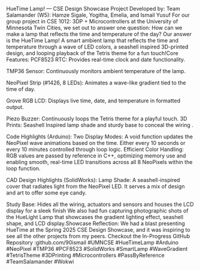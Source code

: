 HueTime Lamp! — CSE Design Showcase Project
Developed by: Team Salamander (W5): 
Hamze Sigale, Yogitha, Emelia, and Ismail Yusuf
For our group project in CSE 1012: 3DP + Microcontrollers at the University of Minnesota Twin Cities, we set out to answer one question:
How can we make a lamp that reflects the time and temperature of the day?
Our answer is the HueTime Lamp! A smart ambient lamp that reflects the time and temperature through a wave of LED colors, a seashell inspired 3D-printed design, and looping playback of the Tetris theme for a fun touch!Core Features:
PCF8523 RTC: Provides real-time clock and date functionality.


TMP36 Sensor: Continuously monitors ambient temperature of the lamp.


NeoPixel Strip (#1426, 8 LEDs): Animates a wave-like gradient tied to the time of day.


Grove RGB LCD: Displays live time, date, and temperature in formatted output.


Piezo Buzzer: Continuously loops the Tetris theme for a playful touch.
3D Prints: Seashell Inspired lamp shade and sturdy base to conceal the wiring .

Code Highlights (Arduino):
Two Display Modes: A void function updates the NeoPixel wave animations based on the time. Either every 10 seconds or every 10 minutes controlled through loop logic.
Efficient Color Handling: RGB values are passed by reference in C++, optimizing memory use and enabling smooth, real-time LED transitions across all 8 NeoPixels within the loop function.

CAD Design Highlights (SolidWorks):
Lamp Shade: A seashell-inspired cover that radiates light from the NeoPixel LED. It serves a mix of design and art to offer some eye candy.


Study Base: Hides all the wiring, actuators and sensors and houses the LCD display for a sleek finish
We also had fun capturing photographic shots of the HueLight Lamp that showcases the gradient lighting effect, seashell shape, and LCD display.Showcase Reflection:
We had a blast presenting HueTime at the Spring 2025 CSE Design Showcase, and it was inspiring to see all the other projects from my peers. 
Checkout the In-Progress GitHub  Repository :github.com/90ismail
#UMNCSE #HueTimeLamp #Arduino #NeoPixel #TMP36 #PCF8523 #SolidWorks #SmartLamp #WaveGradient #TetrisTheme #3DPrinting #Microcontrollers #PassByReference #TeamSalamander #Wokwi

